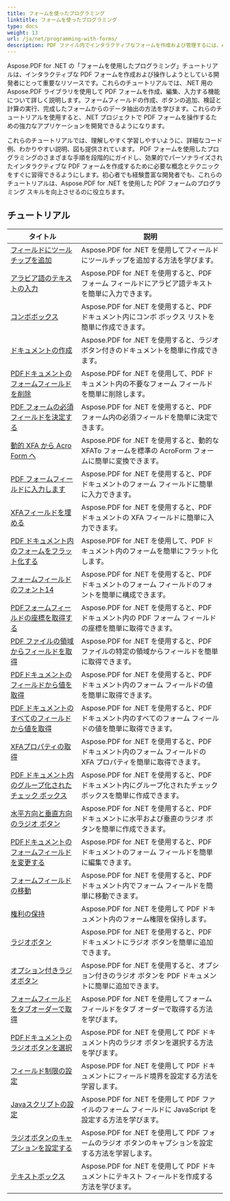 ```yaml
---
title: フォームを使ったプログラミング
linktitle: フォームを使ったプログラミング
type: docs
weight: 13
url: /ja/net/programming-with-forms/
description: PDF ファイル内でインタラクティブなフォームを作成および管理するには、Aspose.PDF Forms for .NET を使用したプログラミング チュートリアルを確認してください。
---
```

Aspose.PDF for .NET の「フォームを使用したプログラミング」チュートリアルは、インタラクティブな PDF フォームを作成および操作しようとしている開発者にとって重要なリソースです。これらのチュートリアルでは、.NET 用の Aspose.PDF ライブラリを使用して PDF フォームを作成、編集、入力する機能について詳しく説明します。フォームフィールドの作成、ボタンの追加、検証と計算の実行、完成したフォームからのデータ抽出の方法を学びます。これらのチュートリアルを使用すると、.NET プロジェクトで PDF フォームを操作するための強力なアプリケーションを開発できるようになります。

これらのチュートリアルでは、理解しやすく学習しやすいように、詳細なコード例、わかりやすい説明、図も提供されています。 PDF フォームを使用したプログラミングのさまざまな手順を段階的にガイドし、効果的でパーソナライズされたインタラクティブな PDF フォームを作成するために必要な概念とテクニックをすぐに習得できるようにします。初心者でも経験豊富な開発者でも、これらのチュートリアルは、Aspose.PDF for .NET を使用した PDF フォームのプログラミング スキルを向上させるのに役立ちます。

## チュートリアル
| タイトル | 説明 |
| --- | --- | 
| [フィールドにツールチップを追加](./add-tooltip-to-field/) | Aspose.PDF for .NET を使用してフィールドにツールチップを追加する方法を学びます。 |  
| [アラビア語のテキストの入力](./arabic-text-filling/) | Aspose.PDF for .NET を使用すると、PDF フォーム フィールドにアラビア語テキストを簡単に入力できます。 |  
| [コンボボックス](./combo-box/) | Aspose.PDF for .NET を使用すると、PDF ドキュメント内にコンボ ボックス リストを簡単に作成できます。 |  
| [ドキュメントの作成](./create-doc/) | Aspose.PDF for .NET を使用すると、ラジオ ボタン付きのドキュメントを簡単に作成できます。 |  
| [PDFドキュメントのフォームフィールドを削除](./delete-form-field/) | Aspose.PDF for .NET を使用して、PDF ドキュメント内の不要なフォーム フィールドを簡単に削除します。 |  
| [PDF フォームの必須フィールドを決定する](./determine-required-field/) | Aspose.PDF for .NET を使用すると、PDF フォーム内の必須フィールドを簡単に決定できます。 |  
| [動的 XFA から Acro Form へ](./dynamic-xfa-to-acro-form/) | Aspose.PDF for .NET を使用すると、動的な XFATo フォームを標準の AcroForm フォームに簡単に変換できます。 |  
| [PDF フォームフィールドに入力します](./fill-form-field/) | Aspose.PDF for .NET を使用すると、PDF ドキュメントのフォーム フィールドに簡単に入力できます。 |  
| [XFAフィールドを埋める](./fill-xfafields/) | Aspose.PDF for .NET を使用すると、PDF ドキュメントの XFA フィールドに簡単に入力できます。 |  
| [PDF ドキュメント内のフォームをフラット化する](./flatten-forms/) | Aspose.PDF for .NET を使用して、PDF ドキュメント内のフォームを簡単にフラット化します。 |  
| [フォームフィールドのフォント14](./form-field-font-14/) | Aspose.PDF for .NET を使用すると、PDF ドキュメントのフォーム フィールドのフォントを簡単に構成できます。 |  
| [PDFフォームフィールドの座標を取得する](./get-coordinates/) | Aspose.PDF for .NET を使用すると、PDF ドキュメント内の PDF フォーム フィールドの座標を簡単に取得できます。 |  
| [PDF ファイルの領域からフィールドを取得](./get-fields-from-region/) | Aspose.PDF for .NET を使用すると、PDF ファイルの特定の領域からフィールドを簡単に取得できます。 |  
| [PDFドキュメントのフィールドから値を取得](./get-value-from-field/) | Aspose.PDF for .NET を使用すると、PDF ドキュメント内のフォーム フィールドの値を簡単に取得できます。 |  
| [PDF ドキュメントのすべてのフィールドから値を取得](./get-values-from-all-fields/) | Aspose.PDF for .NET を使用すると、PDF ドキュメント内のすべてのフォーム フィールドの値を簡単に取得できます。 |  
| [XFAプロパティの取得](./get-xfaproperties/) | Aspose.PDF for .NET を使用すると、PDF ドキュメント内のフォーム フィールドの XFA プロパティを簡単に取得できます。 |  
| [PDF ドキュメント内のグループ化されたチェック ボックス](./grouped-check-boxes/) | Aspose.PDF for .NET を使用すると、PDF ドキュメント内にグループ化されたチェックボックスを簡単に作成できます。 |  
| [水平方向と垂直方向のラジオ ボタン](./horizontally-and-vertically-radio-buttons/) | Aspose.PDF for .NET を使用すると、PDF ドキュメントに水平および垂直のラジオ ボタンを簡単に作成できます。 |  
| [PDFドキュメントのフォームフィールドを変更する](./modify-form-field/) | Aspose.PDF for .NET を使用すると、PDF ドキュメントのフォーム フィールドを簡単に編集できます。 |  
| [フォームフィールドの移動](./move-form-field/) | Aspose.PDF for .NET を使用すると、PDF ドキュメント内でフォーム フィールドを簡単に移動できます。 |  
| [権利の保持](./preserve-rights/) | Aspose.PDF for .NET を使用して PDF ドキュメント内のフォーム権限を保持します。 |  
| [ラジオボタン](./radio-button/) | Aspose.PDF for .NET を使用すると、PDF ドキュメントにラジオ ボタンを簡単に追加できます。 |  
| [オプション付きラジオボタン](./radio-button-with-options/) | Aspose.PDF for .NET を使用すると、オプション付きのラジオ ボタンを PDF ドキュメントに簡単に追加できます。 |  
| [フォームフィールドをタブオーダーで取得](./retrieve-form-field-in-tab-order/) | Aspose.PDF for .NET を使用してフォーム フィールドをタブ オーダーで取得する方法を学びます。 |  
| [PDFドキュメントのラジオボタンを選択](./select-radio-button/) | Aspose.PDF for .NET を使用して PDF ドキュメント内のラジオ ボタンを選択する方法を学びます。 |  
| [フィールド制限の設定](./set-field-limit/) | Aspose.PDF for .NET を使用して PDF ドキュメントにフィールド境界を設定する方法を学習します。 |  
| [Javaスクリプトの設定](./set-java-script/) | Aspose.PDF for .NET を使用して PDF ファイルのフォーム フィールドに JavaScript を設定する方法を学びます。 |  
| [ラジオボタンのキャプションを設定する](./set-radio-button-caption/) | Aspose.PDF for .NET を使用して PDF フォームのラジオ ボタンのキャプションを設定する方法を学習します。 |  
| [テキストボックス](./text-box/) | Aspose.PDF for .NET を使用して PDF ドキュメントにテキスト フィールドを作成する方法を学びます。 |  